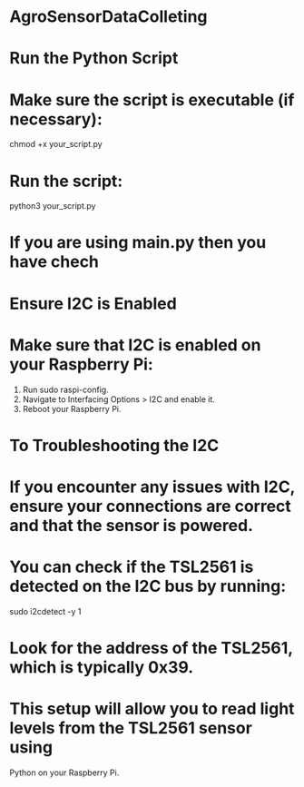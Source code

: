 # AgroSensorDataColleting


# Run the Python Script

# Make sure the script is executable (if necessary):

  chmod +x your_script.py

# Run the script:

  python3 your_script.py






# If you are using main.py then you have chech 
# Ensure I2C is Enabled

# Make sure that I2C is enabled on your Raspberry Pi:

   1. Run sudo raspi-config.
   2. Navigate to Interfacing Options > I2C and enable it.
   3. Reboot your Raspberry Pi.


# To Troubleshooting the I2C

# If you encounter any issues with I2C, ensure your connections are correct and that   the sensor is powered.

# You can check if the TSL2561 is detected on the I2C bus by running:

  sudo i2cdetect -y 1

# Look for the address of the TSL2561, which is typically 0x39.

# This setup will allow you to read light levels from the TSL2561 sensor using       
  Python on your Raspberry Pi.
